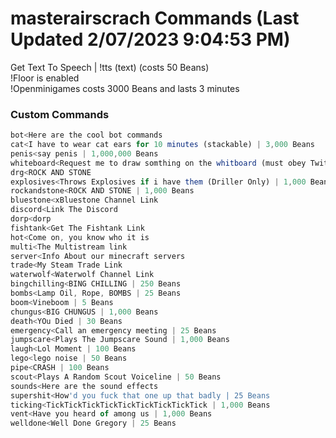 # masterairscrach Commands (Last Updated 2/07/2023 9:04:53 PM)
Get Text To Speech | !tts (text) (costs 50 Beans) <br>
!Floor is enabled <br>
!Openminigames costs 3000 Beans and lasts 3 minutes <br>
### Custom Commands <br>
```js
bot<Here are the cool bot commands
cat<I have to wear cat ears for 10 minutes (stackable) | 3,000 Beans
penis<say penis | 1,000,000 Beans
whiteboard<Request me to draw somthing on the whitboard (must obey Twitch TOS) | 4,000 Beans
drg<ROCK AND STONE
explosives<Throws Explosives if i have them (Driller Only) | 1,000 Beans
rockandstone<ROCK AND STONE | 1,000 Beans
bluestone<xBluestone Channel Link
discord<Link The Discord
dorp<dorp
fishtank<Get The Fishtank Link
hot<Come on, you know who it is
multi<The Multistream link
server<Info About our minecraft servers
trade<My Steam Trade Link
waterwolf<Waterwolf Channel Link
bingchilling<BING CHILLING | 250 Beans
bombs<Lamp Oil, Rope, BOMBS | 25 Beans
boom<Vineboom | 5 Beans
chungus<BIG CHUNGUS | 1,000 Beans
death<YOu Died | 30 Beans
emergency<Call an emergency meeting | 25 Beans
jumpscare<Plays The Jumpscare Sound | 1,000 Beans
laugh<Lol Moment | 100 Beans
lego<lego noise | 50 Beans
pipe<CRASH | 100 Beans
scout<Plays A Random Scout Voiceline | 50 Beans
sounds<Here are the sound effects
supershit<How'd you fuck that one up that badly | 25 Beans
ticking<TickTickTickTickTickTickTickTickTick | 1,000 Beans
vent<Have you heard of among us | 1,000 Beans
welldone<Well Done Gregory | 25 Beans
